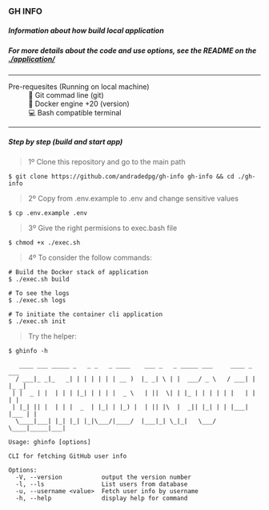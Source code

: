 ### GH INFO 
##### Information about how build local application 
##### For more details about the code and use options, see the README on the [./application/](https://github.com/andradedpg/gh-info/application)
---

<dl>
    <dt>Pre-requesites (Running on local machine)</dt>
    <dd>🔄 Git commad line (git)</dd>
    <dd>🐳 Docker engine +20 (version) </dd>
    <dd>💻 Bash compatible terminal</dd>
</dl>

---
##### Step by step (build and start app)
> 1º Clone this repository and go to the main path 
```
$ git clone https://github.com/andradedpg/gh-info gh-info && cd ./gh-info 
```
> 2º Copy from .env.example to .env and change sensitive values
```
$ cp .env.example .env 
```
> 3º Give the right permisions to exec.bash file 
```
$ chmod +x ./exec.sh
```
> 4º To consider the follow commands:
```
# Build the Docker stack of application
$ ./exec.sh build

# To see the logs
$ ./exec.sh logs

# To initiate the container cli application
$ ./exec.sh init
```

> Try the helper:
```
$ ghinfo -h

   ____ ___ _____ _   _ _   _ ____    ___ _   _ _____ ___     ____ _     ___ 
  / ___|_ _|_   _| | | | | | | __ )  |_ _| \ | |  ___/ _ \   / ___| |   |_ _|
 | |  _ | |  | | | |_| | | | |  _ \   | ||  \| | |_ | | | | | |   | |    | | 
 | |_| || |  | | |  _  | |_| | |_) |  | || |\  |  _|| |_| | | |___| |___ | | 
  \____|___| |_| |_| |_|\___/|____/  |___|_| \_|_|   \___/   \____|_____|___|
                                                                             
Usage: ghinfo [options]

CLI for fetching GitHub user info

Options:
  -V, --version           output the version number
  -l, --ls                List users from database
  -u, --username <value>  Fetch user info by username
  -h, --help              display help for command
```